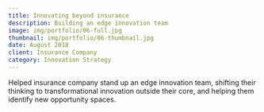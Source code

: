 ```yaml
---
title: Innovating beyond insurance
description: Building an edge innovation team
image: img/portfolio/06-full.jpg
thumbnail: img/portfolio/06-thumbnail.jpg
date: August 2018
client: Insurance Company
category: Innovation Strategy
---
```

Helped insurance company stand up an edge innovation team, shifting their thinking to transformational innovation outside their core, and helping them identify new opportunity spaces. 